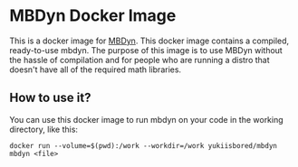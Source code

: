 # MBDyn Docker Image

This is a docker image for [MBDyn][mbdyn web]. This docker image contains a
compiled, ready-to-use mbdyn. The purpose of this image is to use MBDyn without
the hassle of compilation and for people who are running a distro that doesn't
have all of the required math libraries.

## How to use it?
You can use this docker image to run mbdyn on your code in the working directory,
like this:

`docker run --volume=$(pwd):/work --workdir=/work yukiisbored/mbdyn mbdyn <file>`

[mbdyn web]: https://www.mbdyn.org/

